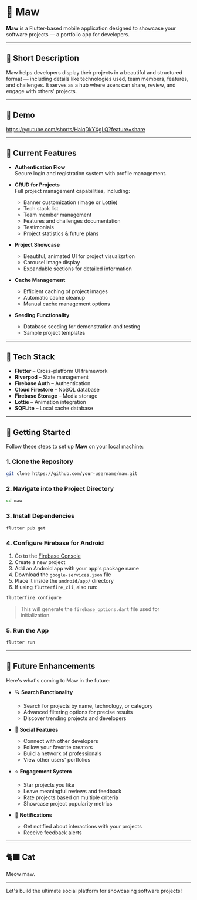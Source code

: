 # 📱 Maw

**Maw** is a Flutter-based mobile application designed to showcase your software projects — a portfolio app for developers.

---

## 📌 Short Description

Maw helps developers display their projects in a beautiful and structured format — including details like technologies used, team members, features, and challenges. It serves as a hub where users can share, review, and engage with others' projects.

---

## 🎥 Demo

https://youtube.com/shorts/HalqDkYXgLQ?feature=share

---

## 📖 Current Features

- **Authentication Flow**  
  Secure login and registration system with profile management.

- **CRUD for Projects**  
  Full project management capabilities, including:
  - Banner customization (image or Lottie)
  - Tech stack list
  - Team member management
  - Features and challenges documentation
  - Testimonials
  - Project statistics & future plans
  
- **Project Showcase**
  - Beautiful, animated UI for project visualization
  - Carousel image display
  - Expandable sections for detailed information
  
- **Cache Management**
  - Efficient caching of project images
  - Automatic cache cleanup
  - Manual cache management options

- **Seeding Functionality**
  - Database seeding for demonstration and testing
  - Sample project templates

---

## 🧱 Tech Stack

- **Flutter** – Cross-platform UI framework
- **Riverpod** – State management
- **Firebase Auth** – Authentication
- **Cloud Firestore** – NoSQL database
- **Firebase Storage** – Media storage
- **Lottie** – Animation integration
- **SQFLite** – Local cache database

---

## 🚀 Getting Started

Follow these steps to set up **Maw** on your local machine:

### 1. Clone the Repository

```bash
git clone https://github.com/your-username/maw.git
```

### 2. Navigate into the Project Directory

```bash
cd maw
```

### 3. Install Dependencies

```bash
flutter pub get
```

### 4. Configure Firebase for Android

1. Go to the [Firebase Console](https://console.firebase.google.com/)
2. Create a new project
3. Add an Android app with your app's package name
4. Download the `google-services.json` file
5. Place it inside the `android/app/` directory
6. If using `flutterfire_cli`, also run:

```bash
flutterfire configure
```

> This will generate the `firebase_options.dart` file used for initialization.

### 5. Run the App

```bash
flutter run
```

---

## 🌱 Future Enhancements

Here's what's coming to Maw in the future:

- 🔍 **Search Functionality**
  - Search for projects by name, technology, or category
  - Advanced filtering options for precise results
  - Discover trending projects and developers

- 👥 **Social Features**
  - Connect with other developers
  - Follow your favorite creators
  - Build a network of professionals
  - View other users' portfolios

- ⭐ **Engagement System**
  - Star projects you like
  - Leave meaningful reviews and feedback
  - Rate projects based on multiple criteria
  - Showcase project popularity metrics

- 🔔 **Notifications**
  - Get notified about interactions with your projects
  - Receive feedback alerts

---

## 🐈‍⬛ Cat

Meow maw.

---

Let's build the ultimate social platform for showcasing software projects!
